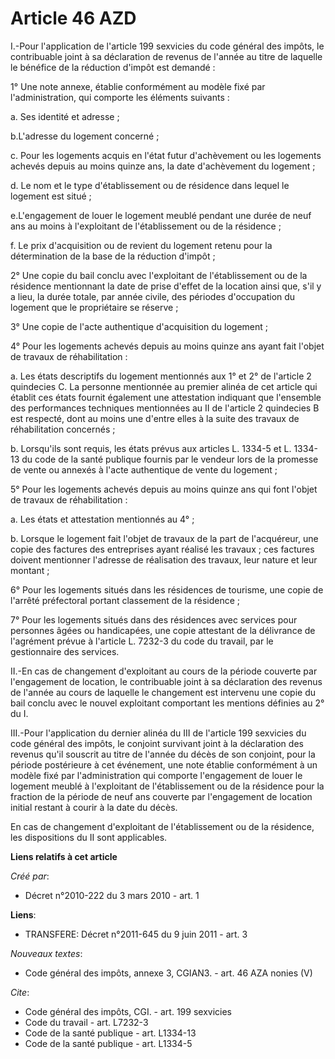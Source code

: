 # Article 46 AZD

I.-Pour l'application de l'article 199 sexvicies du code général des impôts, le contribuable joint à sa déclaration de
revenus de l'année au titre de laquelle le bénéfice de la réduction d'impôt est demandé : 

1° Une note annexe, établie conformément au modèle fixé par l'administration, qui comporte les éléments suivants : 

a. Ses identité et adresse ; 

b.L'adresse du logement concerné ; 

c. Pour les logements acquis en l'état futur d'achèvement ou les logements achevés depuis au moins quinze ans, la date
d'achèvement du logement ; 

d. Le nom et le type d'établissement ou de résidence dans lequel le logement est situé ; 

e.L'engagement de louer le logement meublé pendant une durée de neuf ans au moins à l'exploitant de l'établissement ou de la
résidence ; 

f. Le prix d'acquisition ou de revient du logement retenu pour la détermination de la base de la réduction d'impôt ; 

2° Une copie du bail conclu avec l'exploitant de l'établissement ou de la résidence mentionnant la date de prise d'effet de
la location ainsi que, s'il y a lieu, la durée totale, par année civile, des périodes d'occupation du logement que le
propriétaire se réserve ; 

3° Une copie de l'acte authentique d'acquisition du logement ; 

4° Pour les logements achevés depuis au moins quinze ans ayant fait l'objet de travaux de réhabilitation : 

a. Les états descriptifs du logement mentionnés aux 1° et 2° de l'article 2 quindecies C. La personne mentionnée au premier
alinéa de cet article qui établit ces états fournit également une attestation indiquant que l'ensemble des performances
techniques mentionnées au II de l'article 2 quindecies B est respecté, dont au moins une d'entre elles à la suite des travaux
de réhabilitation concernés ; 

b. Lorsqu'ils sont requis, les états prévus aux articles L. 1334-5 et L. 1334-13 du code de la santé publique fournis par le
vendeur lors de la promesse de vente ou annexés à l'acte authentique de vente du logement ; 

5° Pour les logements achevés depuis au moins quinze ans qui font l'objet de travaux de réhabilitation : 

a. Les états et attestation mentionnés au 4° ; 

b. Lorsque le logement fait l'objet de travaux de la part de l'acquéreur, une copie des factures des entreprises ayant
réalisé les travaux ; ces factures doivent mentionner l'adresse de réalisation des travaux, leur nature et leur montant ; 

6° Pour les logements situés dans les résidences de tourisme, une copie de l'arrêté préfectoral portant classement de la
résidence ; 

7° Pour les logements situés dans des résidences avec services pour personnes âgées ou handicapées, une copie attestant de la
délivrance de l'agrément prévue à l'article L. 7232-3 du code du travail, par le gestionnaire des services. 

II.-En cas de changement d'exploitant au cours de la période couverte par l'engagement de location, le contribuable joint à
sa déclaration des revenus de l'année au cours de laquelle le changement est intervenu une copie du bail conclu avec le
nouvel exploitant comportant les mentions définies au 2° du I. 

III.-Pour l'application du dernier alinéa du III de l'article 199 sexvicies du code général des impôts, le conjoint survivant
joint à la déclaration des revenus qu'il souscrit au titre de l'année du décès de son conjoint, pour la période postérieure à
cet événement, une note établie conformément à un modèle fixé par l'administration qui comporte l'engagement de louer le
logement meublé à l'exploitant de l'établissement ou de la résidence pour la fraction de la période de neuf ans couverte par
l'engagement de location initial restant à courir à la date du décès. 

En cas de changement d'exploitant de l'établissement ou de la résidence, les dispositions du II sont applicables.

**Liens relatifs à cet article**

_Créé par_:

  - Décret n°2010-222 du 3 mars 2010 - art. 1

**Liens**:

  - TRANSFERE: Décret n°2011-645 du 9 juin 2011 - art. 3

_Nouveaux textes_:

  - Code général des impôts, annexe 3, CGIAN3. - art. 46 AZA nonies (V)

_Cite_:

  - Code général des impôts, CGI. - art. 199 sexvicies
  - Code du travail - art. L7232-3
  - Code de la santé publique - art. L1334-13
  - Code de la santé publique - art. L1334-5
